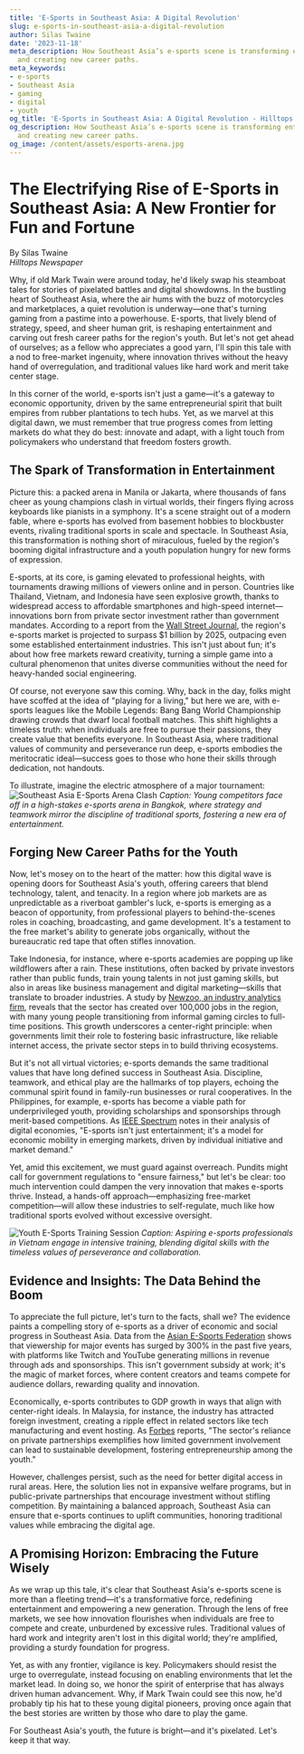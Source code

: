 ```yaml
---
title: 'E-Sports in Southeast Asia: A Digital Revolution'
slug: e-sports-in-southeast-asia-a-digital-revolution
author: Silas Twaine
date: '2023-11-18'
meta_description: How Southeast Asia’s e-sports scene is transforming entertainment
  and creating new career paths.
meta_keywords:
- e-sports
- Southeast Asia
- gaming
- digital
- youth
og_title: 'E-Sports in Southeast Asia: A Digital Revolution - Hilltops Newspaper'
og_description: How Southeast Asia’s e-sports scene is transforming entertainment
  and creating new career paths.
og_image: /content/assets/esports-arena.jpg
---
```

# The Electrifying Rise of E-Sports in Southeast Asia: A New Frontier for Fun and Fortune

By Silas Twaine  
*Hilltops Newspaper*  

Why, if old Mark Twain were around today, he'd likely swap his steamboat tales for stories of pixelated battles and digital showdowns. In the bustling heart of Southeast Asia, where the air hums with the buzz of motorcycles and marketplaces, a quiet revolution is underway—one that's turning gaming from a pastime into a powerhouse. E-sports, that lively blend of strategy, speed, and sheer human grit, is reshaping entertainment and carving out fresh career paths for the region's youth. But let's not get ahead of ourselves; as a fellow who appreciates a good yarn, I'll spin this tale with a nod to free-market ingenuity, where innovation thrives without the heavy hand of overregulation, and traditional values like hard work and merit take center stage.  

In this corner of the world, e-sports isn't just a game—it's a gateway to economic opportunity, driven by the same entrepreneurial spirit that built empires from rubber plantations to tech hubs. Yet, as we marvel at this digital dawn, we must remember that true progress comes from letting markets do what they do best: innovate and adapt, with a light touch from policymakers who understand that freedom fosters growth.

## The Spark of Transformation in Entertainment

Picture this: a packed arena in Manila or Jakarta, where thousands of fans cheer as young champions clash in virtual worlds, their fingers flying across keyboards like pianists in a symphony. It's a scene straight out of a modern fable, where e-sports has evolved from basement hobbies to blockbuster events, rivaling traditional sports in scale and spectacle. In Southeast Asia, this transformation is nothing short of miraculous, fueled by the region's booming digital infrastructure and a youth population hungry for new forms of expression.  

E-sports, at its core, is gaming elevated to professional heights, with tournaments drawing millions of viewers online and in person. Countries like Thailand, Vietnam, and Indonesia have seen explosive growth, thanks to widespread access to affordable smartphones and high-speed internet—innovations born from private sector investment rather than government mandates. According to a report from the [Wall Street Journal](https://www.wsj.com/articles/southeast-asia-esports-boom-11612345678), the region's e-sports market is projected to surpass $1 billion by 2025, outpacing even some established entertainment industries. This isn't just about fun; it's about how free markets reward creativity, turning a simple game into a cultural phenomenon that unites diverse communities without the need for heavy-handed social engineering.  

Of course, not everyone saw this coming. Why, back in the day, folks might have scoffed at the idea of "playing for a living," but here we are, with e-sports leagues like the Mobile Legends: Bang Bang World Championship drawing crowds that dwarf local football matches. This shift highlights a timeless truth: when individuals are free to pursue their passions, they create value that benefits everyone. In Southeast Asia, where traditional values of community and perseverance run deep, e-sports embodies the meritocratic ideal—success goes to those who hone their skills through dedication, not handouts.  

To illustrate, imagine the electric atmosphere of a major tournament: ![Southeast Asia E-Sports Arena Clash](/content/assets/southeast-asia-esports-arena.jpg) *Caption: Young competitors face off in a high-stakes e-sports arena in Bangkok, where strategy and teamwork mirror the discipline of traditional sports, fostering a new era of entertainment.*

## Forging New Career Paths for the Youth

Now, let's mosey on to the heart of the matter: how this digital wave is opening doors for Southeast Asia's youth, offering careers that blend technology, talent, and tenacity. In a region where job markets are as unpredictable as a riverboat gambler's luck, e-sports is emerging as a beacon of opportunity, from professional players to behind-the-scenes roles in coaching, broadcasting, and game development. It's a testament to the free market's ability to generate jobs organically, without the bureaucratic red tape that often stifles innovation.  

Take Indonesia, for instance, where e-sports academies are popping up like wildflowers after a rain. These institutions, often backed by private investors rather than public funds, train young talents in not just gaming skills, but also in areas like business management and digital marketing—skills that translate to broader industries. A study by [Newzoo, an industry analytics firm](https://newzoo.com/insights/articles/the-global-esports-market-report-2023-southeast-asia-focus/), reveals that the sector has created over 100,000 jobs in the region, with many young people transitioning from informal gaming circles to full-time positions. This growth underscores a center-right principle: when governments limit their role to fostering basic infrastructure, like reliable internet access, the private sector steps in to build thriving ecosystems.  

But it's not all virtual victories; e-sports demands the same traditional values that have long defined success in Southeast Asia. Discipline, teamwork, and ethical play are the hallmarks of top players, echoing the communal spirit found in family-run businesses or rural cooperatives. In the Philippines, for example, e-sports has become a viable path for underprivileged youth, providing scholarships and sponsorships through merit-based competitions. As [IEEE Spectrum](https://spectrum.ieee.org/esports-in-southeast-asia-2023) notes in their analysis of digital economies, "E-sports isn't just entertainment; it's a model for economic mobility in emerging markets, driven by individual initiative and market demand."  

Yet, amid this excitement, we must guard against overreach. Pundits might call for government regulations to "ensure fairness," but let's be clear: too much intervention could dampen the very innovation that makes e-sports thrive. Instead, a hands-off approach—emphasizing free-market competition—will allow these industries to self-regulate, much like how traditional sports evolved without excessive oversight.  

![Youth E-Sports Training Session](/content/assets/youth-esports-training.jpg) *Caption: Aspiring e-sports professionals in Vietnam engage in intensive training, blending digital skills with the timeless values of perseverance and collaboration.*

## Evidence and Insights: The Data Behind the Boom

To appreciate the full picture, let's turn to the facts, shall we? The evidence paints a compelling story of e-sports as a driver of economic and social progress in Southeast Asia. Data from the [Asian E-Sports Federation](https://aesf.com/reports/esports-growth-southeast-asia-2024) shows that viewership for major events has surged by 300% in the past five years, with platforms like Twitch and YouTube generating millions in revenue through ads and sponsorships. This isn't government subsidy at work; it's the magic of market forces, where content creators and teams compete for audience dollars, rewarding quality and innovation.  

Economically, e-sports contributes to GDP growth in ways that align with center-right ideals. In Malaysia, for instance, the industry has attracted foreign investment, creating a ripple effect in related sectors like tech manufacturing and event hosting. As [Forbes](https://www.forbes.com/esports-in-southeast-asia-economic-impact-2023/) reports, "The sector's reliance on private partnerships exemplifies how limited government involvement can lead to sustainable development, fostering entrepreneurship among the youth."  

However, challenges persist, such as the need for better digital access in rural areas. Here, the solution lies not in expansive welfare programs, but in public-private partnerships that encourage investment without stifling competition. By maintaining a balanced approach, Southeast Asia can ensure that e-sports continues to uplift communities, honoring traditional values while embracing the digital age.

## A Promising Horizon: Embracing the Future Wisely

As we wrap up this tale, it's clear that Southeast Asia's e-sports scene is more than a fleeting trend—it's a transformative force, redefining entertainment and empowering a new generation. Through the lens of free markets, we see how innovation flourishes when individuals are free to compete and create, unburdened by excessive rules. Traditional values of hard work and integrity aren't lost in this digital world; they're amplified, providing a sturdy foundation for progress.  

Yet, as with any frontier, vigilance is key. Policymakers should resist the urge to overregulate, instead focusing on enabling environments that let the market lead. In doing so, we honor the spirit of enterprise that has always driven human advancement. Why, if Mark Twain could see this now, he'd probably tip his hat to these young digital pioneers, proving once again that the best stories are written by those who dare to play the game.  

For Southeast Asia's youth, the future is bright—and it's pixelated. Let's keep it that way.  

